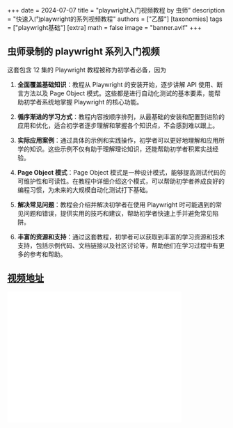 +++
date = 2024-07-07
title = "playwright入门视频教程 by 虫师"
description = "快速入门playwright的系列视频教程"
authors = ["乙醇"]
[taxonomies]
tags = ["playwright基础"]
[extra]
math = false
image = "banner.avif"
+++

## 虫师录制的 playwright 系列入门视频

这套包含 12 集的 Playwright 教程被称为初学者必备，因为

1. **全面覆盖基础知识**：教程从 Playwright 的安装开始，逐步讲解 API 使用、断言方法以及 Page Object 模式。这些都是进行自动化测试的基本要素，能帮助初学者系统地掌握 Playwright 的核心功能。

2. **循序渐进的学习方式**：教程内容按顺序排列，从最基础的安装和配置到进阶的应用和优化，适合初学者逐步理解和掌握各个知识点，不会感到难以跟上。

3. **实际应用案例**：通过具体的示例和实践操作，初学者可以更好地理解和应用所学的知识。这些示例不仅有助于理解理论知识，还能帮助初学者积累实战经验。

4. **Page Object 模式**：Page Object 模式是一种设计模式，能够提高测试代码的可维护性和可读性。在教程中详细介绍这个模式，可以帮助初学者养成良好的编程习惯，为未来的大规模自动化测试打下基础。

5. **解决常见问题**：教程会介绍并解决初学者在使用 Playwright 时可能遇到的常见问题和错误，提供实用的技巧和建议，帮助初学者快速上手并避免常见陷阱。

6. **丰富的资源和支持**：通过这套教程，初学者可以获取到丰富的学习资源和技术支持，包括示例代码、文档链接以及社区讨论等，帮助他们在学习过程中有更多的参考和帮助。

## [视频地址](https://www.bilibili.com/video/BV1Hs4y1B76j/)

<div class="w-full md:w-1/2 mx-auto text-center">
    <iframe src="//player.bilibili.com/player.html?isOutside=true&aid=996617561&bvid=BV1Hs4y1B76j&cid=1140874845&p=1" scrolling="no" border="0" frameborder="no" framespacing="0" allowfullscreen="true" width="400px" height="300px"></iframe>
</div>
